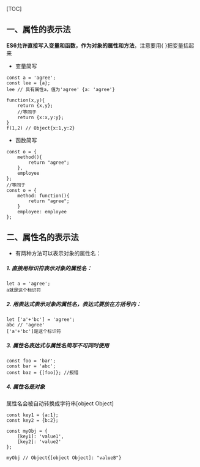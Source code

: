 [TOC]
## 一、属性的表示法
**ES6允许直接写入变量和函数，作为对象的属性和方法**，注意要用{ }把变量括起来

+ 变量简写
```
const a = 'agree';
const lee = {a};
lee // 具有属性a，值为'agree' {a: 'agree'}
```
```
function(x,y){
    return {x,y};
    //等同于
    return {x:x,y:y};
}
f(1,2) // Object{x:1,y:2}
```
+ 函数简写
```
const o = {
    method(){
        return "agree";
    },
    employee
};
//等同于
const o = {
    method: function(){
        return "agree";
    }
    employee: employee
};
```
## 二、属性名的表示法
+ 有两种方法可以表示对象的属性名：
##### 1. 直接用标识符表示对象的属性名：
```
let a = 'agree';
a就是这个标识符
```
##### 2. 用表达式表示对象的属性名，表达式要放在方括号内：
```
let ['a'+'bc'] = 'agree';
abc // 'agree'
['a'+'bc']是这个标识符
```
##### 3. 属性名表达式与属性名简写不可同时使用
```
const foo = 'bar';
const bar = 'abc';
const baz = {[foo]}; //报错
```
##### 4. 属性名是对象
属性名会被自动转换成字符串[object Object]
```
const key1 = {a:1};
const key2 = {b:2};

const myObj = {
    [key1]: 'value1',
    [key2]: 'value2'
};

myObj // Object{[object Object]: "valueB"}
```